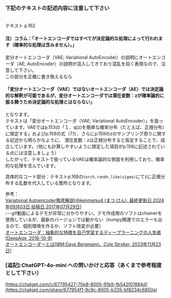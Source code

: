 ### 下記のテキストの記述内容に注意して下さい
<br>
テキスト p.162

#### 注）コラム：「オートエンコーダではすべてが決定論的な処理によって行われます（確率的な処理は含みません）。」
変分オートエンコーダ（VAE; Variational AutoEncoder）の説明にオートエンコーダ（AE; AutoEncoder）の説明が混入してきており混乱を招く表現なので、注意して下さい。<br>
この部分を正確に書き換えるなら
#### 「変分オートエンコーダ（VAE）ではないオートエンコーダ（AE）では決定論的な解釈が可能であるが、変分オートエンコーダでは潜在変数：zが確率論的に振る舞うため決定論的な処理とはならない」
となります。
<br>
テキストは「変分オートエンコーダ（VAE; Variational AutoEncoder）」を扱っています。VAEではp.153の「１．q(z)を簡単な確率分布（たとえば、正規分布）に限定する」およびp.158の式（7.1）、さらにp.159のzのサンプリング周りに関する記述から明らかなように、
潜在変数：zは正規分布すると仮定することで、成立しています。（他にも計算しやすいように限定した項目がp.156に記述されている点には注意しましょう）<br>
したがって、テキストで扱っているVAEは確率論的な側面を利用しており、確率的な処理を含んでいます。<br>

具体的なコード部分：テキストp.168の```torch.randn_like(sigma)```にてzに正規分布する乱数を代入している箇所となります。<br>

参考：<br>
<a href="https://qiita.com/kenmatsu4/items/b029d697e9995d93aa24">Variational Autoencoder徹底解説[@kenmatsu4 (まつ けん), 最終更新日 2024年09月03日
投稿日 2017年07月29日]</a><br>
---gif動画によるデモが非常に分かりやすい。デモ作成用のソフトはchainerを使用しているが、最新のバージョンでは動かない（numpy関連でのエラーも出るので、個別環境を作るか、ソフト改変が必要）<br>
<a href="https://deepage.net/deep_learning/2016/10/09/deeplearning_autoencoder.html">オートエンコーダ：抽象的な特徴を自己学習するディープラーニングの人気者[DeepAge, 2016-10-9]</a><br>
<a href="https://www.ibm.com/jp-ja/topics/autoencoder">オートエンコーダーとは[IBM:Dave Bergmann、Cole Stryker, 2023年11月23日]</a><br>

### [追記]:ChatGPT-4o-mini への問いかけと応答（あくまで参考程度として下さい）
[https://chatgpt.com/c/67795427-70e8-8005-91b9-fb542f01884d](https://chatgpt.com/share/677954f1-9c9c-8005-b335-bf8234c6850a)
